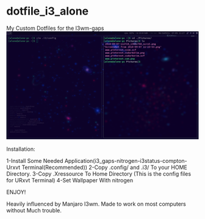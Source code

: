 # dotfile_i3_alone
My Custom Dotfiles for the I3wm-gaps
![Alt text](https://github.com/RafihYahya/dotfile_i3_alone/blob/master/2018-09-07-112743_1366x768_scrot.png?raw=true "Optional Title")

Installation:

1-Install Some Needed Application(i3_gaps-nitrogen-i3status-compton-Urxvt Terminal(Recommended))
2-Copy .config/ and .i3/ To your HOME Directory.
3-Copy .Xressource To Home Directory (This is the config files for URxvt Terminal)
4-Set Wallpaper With nitrogen

ENJOY!

Heavily influenced by Manjaro I3wm.
Made to work on most computers without Much trouble.
